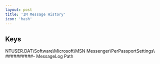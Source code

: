 ```yaml
---
layout: post
title: 'IM Message History'
icon: 'hash'
---
```


## Keys

NTUSER.DAT\Software\Microsoft\MSN Messenger\PerPassportSettings\ ##########\- MessageLog Path


